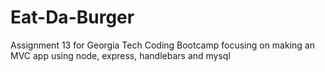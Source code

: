 # Eat-Da-Burger

Assignment 13 for Georgia Tech Coding Bootcamp focusing on making an MVC app using node, express, handlebars and mysql